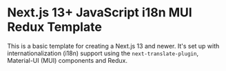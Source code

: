 # Next.js 13+ JavaScript i18n MUI Redux Template

This is a basic template for creating a Next.js 13 and newer. It's set up with internationalization (i18n) support using the `next-translate-plugin`, Material-UI (MUI) components and Redux.

